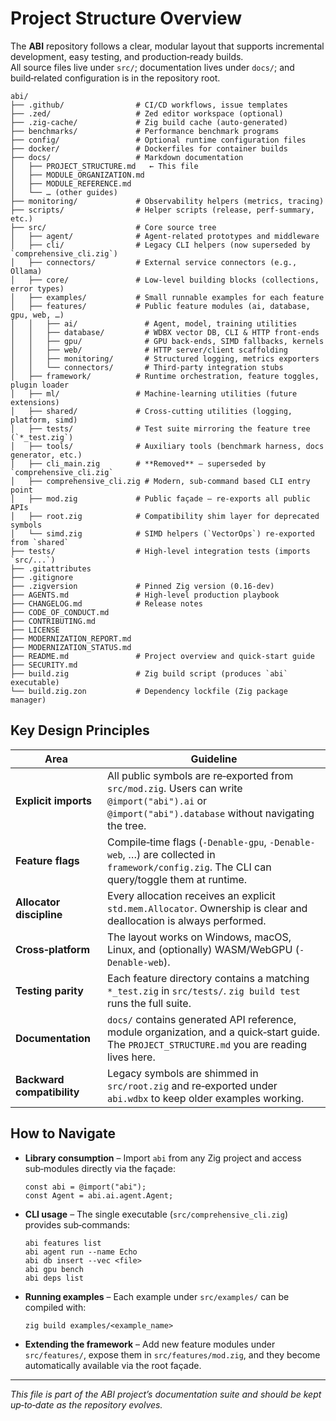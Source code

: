 # Project Structure Overview

The **ABI** repository follows a clear, modular layout that supports
incremental development, easy testing, and production‑ready builds.  
All source files live under `src/`; documentation lives under `docs/`; and
build‑related configuration is in the repository root.

```
abi/
├── .github/                # CI/CD workflows, issue templates
├── .zed/                   # Zed editor workspace (optional)
├── .zig-cache/             # Zig build cache (auto‑generated)
├── benchmarks/             # Performance benchmark programs
├── config/                 # Optional runtime configuration files
├── docker/                 # Dockerfiles for container builds
├── docs/                   # Markdown documentation
│   ├── PROJECT_STRUCTURE.md   ← This file
│   ├── MODULE_ORGANIZATION.md
│   ├── MODULE_REFERENCE.md
│   └── … (other guides)
├── monitoring/             # Observability helpers (metrics, tracing)
├── scripts/                # Helper scripts (release, perf‑summary, etc.)
├── src/                    # Core source tree
│   ├── agent/              # Agent‑related prototypes and middleware
│   ├── cli/                # Legacy CLI helpers (now superseded by `comprehensive_cli.zig`)
│   ├── connectors/         # External service connectors (e.g., Ollama)
│   ├── core/               # Low‑level building blocks (collections, error types)
│   ├── examples/           # Small runnable examples for each feature
│   ├── features/           # Public feature modules (ai, database, gpu, web, …)
│   │   ├── ai/               # Agent, model, training utilities
│   │   ├── database/         # WDBX vector DB, CLI & HTTP front‑ends
│   │   ├── gpu/              # GPU back‑ends, SIMD fallbacks, kernels
│   │   ├── web/              # HTTP server/client scaffolding
│   │   ├── monitoring/       # Structured logging, metrics exporters
│   │   └── connectors/       # Third‑party integration stubs
│   ├── framework/          # Runtime orchestration, feature toggles, plugin loader
│   ├── ml/                 # Machine‑learning utilities (future extensions)
│   ├── shared/             # Cross‑cutting utilities (logging, platform, simd)
│   ├── tests/              # Test suite mirroring the feature tree (`*_test.zig`)
│   ├── tools/              # Auxiliary tools (benchmark harness, docs generator, etc.)
│   ├── cli_main.zig        # **Removed** – superseded by `comprehensive_cli.zig`
│   ├── comprehensive_cli.zig # Modern, sub‑command based CLI entry point
│   ├── mod.zig             # Public façade – re‑exports all public APIs
│   ├── root.zig            # Compatibility shim layer for deprecated symbols
│   └── simd.zig            # SIMD helpers (`VectorOps`) re‑exported from `shared`
├── tests/                  # High‑level integration tests (imports `src/...`)
├── .gitattributes
├── .gitignore
├── .zigversion             # Pinned Zig version (0.16‑dev)
├── AGENTS.md               # High‑level production playbook
├── CHANGELOG.md            # Release notes
├── CODE_OF_CONDUCT.md
├── CONTRIBUTING.md
├── LICENSE
├── MODERNIZATION_REPORT.md
├── MODERNIZATION_STATUS.md
├── README.md               # Project overview and quick‑start guide
├── SECURITY.md
├── build.zig               # Zig build script (produces `abi` executable)
└── build.zig.zon           # Dependency lockfile (Zig package manager)
```

## Key Design Principles

| Area                     | Guideline |
|--------------------------|-----------|
| **Explicit imports**     | All public symbols are re‑exported from `src/mod.zig`. Users can write `@import("abi").ai` or `@import("abi").database` without navigating the tree. |
| **Feature flags**        | Compile‑time flags (`-Denable-gpu`, `-Denable-web`, …) are collected in `framework/config.zig`. The CLI can query/toggle them at runtime. |
| **Allocator discipline** | Every allocation receives an explicit `std.mem.Allocator`. Ownership is clear and deallocation is always performed. |
| **Cross‑platform**       | The layout works on Windows, macOS, Linux, and (optionally) WASM/WebGPU (`-Denable-web`). |
| **Testing parity**       | Each feature directory contains a matching `*_test.zig` in `src/tests/`. `zig build test` runs the full suite. |
| **Documentation**        | `docs/` contains generated API reference, module organization, and a quick‑start guide. The `PROJECT_STRUCTURE.md` you are reading lives here. |
| **Backward compatibility** | Legacy symbols are shimmed in `src/root.zig` and re‑exported under `abi.wdbx` to keep older examples working. |

## How to Navigate

* **Library consumption** – Import `abi` from any Zig project and access sub‑modules directly via the façade:
  ```zig
  const abi = @import("abi");
  const Agent = abi.ai.agent.Agent;
  ```
* **CLI usage** – The single executable (`src/comprehensive_cli.zig`) provides sub‑commands:
  ```
  abi features list
  abi agent run --name Echo
  abi db insert --vec <file>
  abi gpu bench
  abi deps list
  ```
* **Running examples** – Each example under `src/examples/` can be compiled with:
  ```
  zig build examples/<example_name>
  ```
* **Extending the framework** – Add new feature modules under `src/features/`, expose them in `src/features/mod.zig`, and they become automatically available via the root façade.

---

*This file is part of the ABI project’s documentation suite and should be kept up‑to‑date as the repository evolves.*